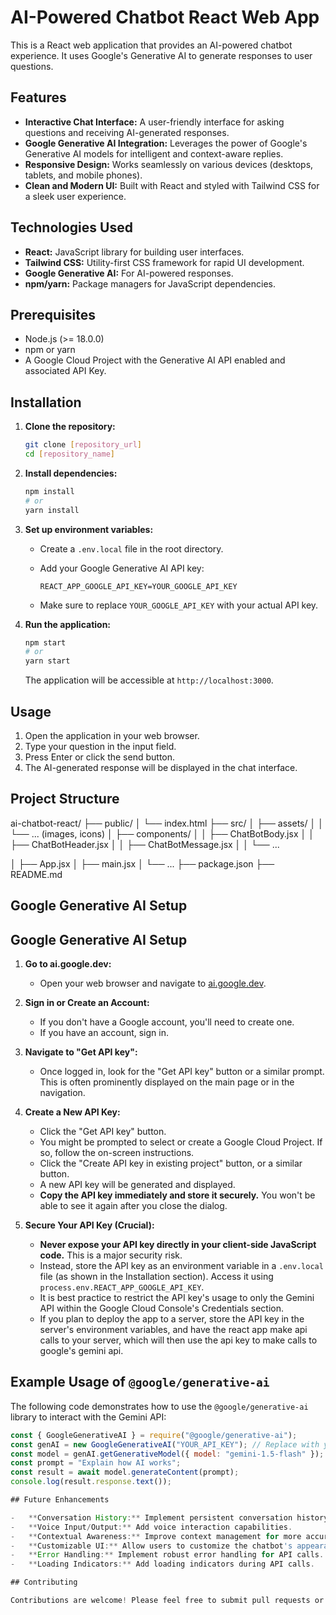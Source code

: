 # AI-Powered Chatbot React Web App

This is a React web application that provides an AI-powered chatbot experience. It uses Google's Generative AI to generate responses to user questions.

## Features

-   **Interactive Chat Interface:** A user-friendly interface for asking questions and receiving AI-generated responses.
-   **Google Generative AI Integration:** Leverages the power of Google's Generative AI models for intelligent and context-aware replies.
-   **Responsive Design:** Works seamlessly on various devices (desktops, tablets, and mobile phones).
-   **Clean and Modern UI:** Built with React and styled with Tailwind CSS for a sleek user experience.

## Technologies Used

-   **React:** JavaScript library for building user interfaces.
-   **Tailwind CSS:** Utility-first CSS framework for rapid UI development.
-   **Google Generative AI:** For AI-powered responses.
-   **npm/yarn:** Package managers for JavaScript dependencies.

## Prerequisites

-   Node.js (>= 18.0.0)
-   npm or yarn
-   A Google Cloud Project with the Generative AI API enabled and associated API Key.

## Installation

1.  **Clone the repository:**

    ```bash
    git clone [repository_url]
    cd [repository_name]
    ```

2.  **Install dependencies:**

    ```bash
    npm install
    # or
    yarn install
    ```

3.  **Set up environment variables:**

    -   Create a `.env.local` file in the root directory.
    -   Add your Google Generative AI API key:

        ```
        REACT_APP_GOOGLE_API_KEY=YOUR_GOOGLE_API_KEY
        ```

    -   Make sure to replace `YOUR_GOOGLE_API_KEY` with your actual API key.

4.  **Run the application:**

    ```bash
    npm start
    # or
    yarn start
    ```

    The application will be accessible at `http://localhost:3000`.

## Usage

1.  Open the application in your web browser.
2.  Type your question in the input field.
3.  Press Enter or click the send button.
4.  The AI-generated response will be displayed in the chat interface.

## Project Structure

ai-chatbot-react/
├── public/
│ └── index.html
├── src/
│ ├── assets/
│ │ └── ... (images, icons)
│ ├── components/
│ │ ├── ChatBotBody.jsx
│ │ ├── ChatBotHeader.jsx
│ │ ├── ChatBotMessage.jsx
│ │ └── ...

│ ├── App.jsx
│ ├── main.jsx
│ └── ...
├── package.json
├── README.md

## Google Generative AI Setup

## Google Generative AI Setup

1.  **Go to ai.google.dev:**

    -   Open your web browser and navigate to [ai.google.dev](https://ai.google.dev/).

2.  **Sign in or Create an Account:**

    -   If you don't have a Google account, you'll need to create one.
    -   If you have an account, sign in.

3.  **Navigate to "Get API key":**

    -   Once logged in, look for the "Get API key" button or a similar prompt. This is often prominently displayed on the main page or in the navigation.

4.  **Create a New API Key:**

    -   Click the "Get API key" button.
    -   You might be prompted to select or create a Google Cloud Project. If so, follow the on-screen instructions.
    -   Click the "Create API key in existing project" button, or a similar button.
    -   A new API key will be generated and displayed.
    -   **Copy the API key immediately and store it securely.** You won't be able to see it again after you close the dialog.

5.  **Secure Your API Key (Crucial):**

    -   **Never expose your API key directly in your client-side JavaScript code.** This is a major security risk.
    -   Instead, store the API key as an environment variable in a `.env.local` file (as shown in the Installation section). Access it using `process.env.REACT_APP_GOOGLE_API_KEY`.
    -   It is best practice to restrict the API key's usage to only the Gemini API within the Google Cloud Console's Credentials section.
    -   If you plan to deploy the app to a server, store the API key in the server's environment variables, and have the react app make api calls to your server, which will then use the api key to make calls to google's gemini api.

## Example Usage of `@google/generative-ai`

The following code demonstrates how to use the `@google/generative-ai` library to interact with the Gemini API:

```javascript
const { GoogleGenerativeAI } = require("@google/generative-ai");
const genAI = new GoogleGenerativeAI("YOUR_API_KEY"); // Replace with your API key
const model = genAI.getGenerativeModel({ model: "gemini-1.5-flash" });
const prompt = "Explain how AI works";
const result = await model.generateContent(prompt);
console.log(result.response.text());

## Future Enhancements

-   **Conversation History:** Implement persistent conversation history.
-   **Voice Input/Output:** Add voice interaction capabilities.
-   **Contextual Awareness:** Improve context management for more accurate responses.
-   **Customizable UI:** Allow users to customize the chatbot's appearance.
-   **Error Handling:** Implement robust error handling for API calls.
-   **Loading Indicators:** Add loading indicators during API calls.

## Contributing

Contributions are welcome! Please feel free to submit pull requests or create issues for bug reports or feature requests.
```
